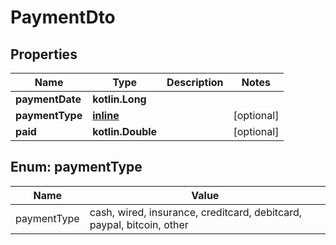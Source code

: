 
# PaymentDto

## Properties
Name | Type | Description | Notes
------------ | ------------- | ------------- | -------------
**paymentDate** | **kotlin.Long** |  | 
**paymentType** | [**inline**](#PaymentTypeEnum) |  |  [optional]
**paid** | **kotlin.Double** |  |  [optional]


<a name="PaymentTypeEnum"></a>
## Enum: paymentType
Name | Value
---- | -----
paymentType | cash, wired, insurance, creditcard, debitcard, paypal, bitcoin, other



